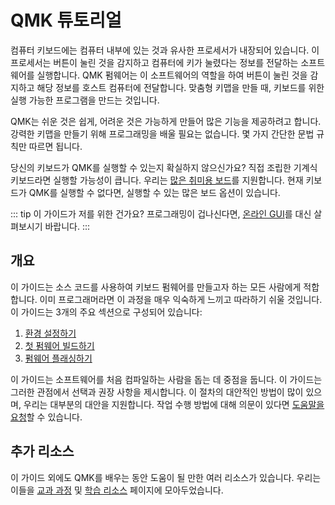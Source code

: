 # QMK 튜토리얼

컴퓨터 키보드에는 컴퓨터 내부에 있는 것과 유사한 프로세서가 내장되어 있습니다. 이 프로세서는 버튼이 눌린 것을 감지하고 컴퓨터에 키가 눌렸다는 정보를 전달하는 소프트웨어를 실행합니다. QMK 펌웨어는 이 소프트웨어의 역할을 하여 버튼이 눌린 것을 감지하고 해당 정보를 호스트 컴퓨터에 전달합니다. 맞춤형 키맵을 만들 때, 키보드를 위한 실행 가능한 프로그램을 만드는 것입니다.

QMK는 쉬운 것은 쉽게, 어려운 것은 가능하게 만들어 많은 기능을 제공하려고 합니다. 강력한 키맵을 만들기 위해 프로그래밍을 배울 필요는 없습니다. 몇 가지 간단한 문법 규칙만 따르면 됩니다.

당신의 키보드가 QMK를 실행할 수 있는지 확실하지 않으신가요? 직접 조립한 기계식 키보드라면 실행할 가능성이 큽니다. 우리는 [많은 취미용 보드](https://qmk.fm/keyboards/)를 지원합니다. 현재 키보드가 QMK를 실행할 수 없다면, 실행할 수 있는 많은 보드 옵션이 있습니다.

::: tip 이 가이드가 저를 위한 건가요?
프로그래밍이 겁나신다면, [온라인 GUI](newbs_building_firmware_configurator)를 대신 살펴보시기 바랍니다.
:::

## 개요

이 가이드는 소스 코드를 사용하여 키보드 펌웨어를 만들고자 하는 모든 사람에게 적합합니다. 이미 프로그래머라면 이 과정을 매우 익숙하게 느끼고 따라하기 쉬울 것입니다. 이 가이드는 3개의 주요 섹션으로 구성되어 있습니다:

1. [환경 설정하기](newbs_getting_started)
2. [첫 펌웨어 빌드하기](newbs_building_firmware)
3. [펌웨어 플래싱하기](newbs_flashing)

이 가이드는 소프트웨어를 처음 컴파일하는 사람을 돕는 데 중점을 둡니다. 이 가이드는 그러한 관점에서 선택과 권장 사항을 제시합니다. 이 절차의 대안적인 방법이 많이 있으며, 우리는 대부분의 대안을 지원합니다. 작업 수행 방법에 대해 의문이 있다면 [도움말을 요청](support)할 수 있습니다.

## 추가 리소스

이 가이드 외에도 QMK를 배우는 동안 도움이 될 만한 여러 리소스가 있습니다. 우리는 이들을 [교과 과정](syllabus) 및 [학습 리소스](newbs_learn_more_resources) 페이지에 모아두었습니다.